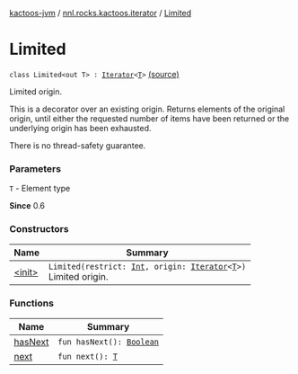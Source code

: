 [kactoos-jvm](../../index.md) / [nnl.rocks.kactoos.iterator](../index.md) / [Limited](./index.md)

# Limited

`class Limited<out T> : `[`Iterator`](https://kotlinlang.org/api/latest/jvm/stdlib/kotlin.collections/-iterator/index.html)`<`[`T`](index.md#T)`>` [(source)](https://github.com/neonailol/kactoos/blob/master/kactoos-jvm/src/main/kotlin/nnl/rocks/kactoos/iterator/Limited.kt#L19)

Limited origin.

This is a decorator over an existing origin. Returns elements of the
original origin, until either the requested number of items have been
returned or the underlying origin has been exhausted.

There is no thread-safety guarantee.

### Parameters

`T` - Element type

**Since**
0.6

### Constructors

| Name | Summary |
|---|---|
| [&lt;init&gt;](-init-.md) | `Limited(restrict: `[`Int`](https://kotlinlang.org/api/latest/jvm/stdlib/kotlin/-int/index.html)`, origin: `[`Iterator`](https://kotlinlang.org/api/latest/jvm/stdlib/kotlin.collections/-iterator/index.html)`<`[`T`](index.md#T)`>)`<br>Limited origin. |

### Functions

| Name | Summary |
|---|---|
| [hasNext](has-next.md) | `fun hasNext(): `[`Boolean`](https://kotlinlang.org/api/latest/jvm/stdlib/kotlin/-boolean/index.html) |
| [next](next.md) | `fun next(): `[`T`](index.md#T) |
